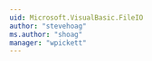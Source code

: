 ```yaml
---
uid: Microsoft.VisualBasic.FileIO
author: "stevehoag"
ms.author: "shoag"
manager: "wpickett"
---
```

